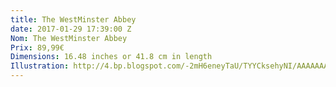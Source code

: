 ```yaml
---
title: The WestMinster Abbey
date: 2017-01-29 17:39:00 Z
Nom: The WestMinster Abbey
Prix: 89,99€
Dimensions: 16.48 inches or 41.8 cm in length
Illustration: http://4.bp.blogspot.com/-2mH6eneyTaU/TYYCksehyNI/AAAAAAAABGE/y9LOiUsKMAg/s1600/Westminster+Abbey+06.JPG
---
```


